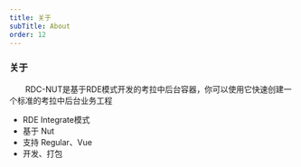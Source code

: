 ```yaml
---
title: 关于
subTitle: About
order: 12
---
```


### 关于

&emsp;&emsp;RDC-NUT是基于RDE模式开发的考拉中后台容器，你可以使用它快速创建一个标准的考拉中后台业务工程


* RDE Integrate模式
* 基于 Nut
* 支持 Regular、Vue
* 开发、打包

